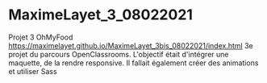 # MaximeLayet_3_08022021
Projet 3 OhMyFood
https://maximelayet.github.io/MaximeLayet_3bis_08022021/index.html
3e projet du parcours OpenClassrooms.
L'objectif était d'intégrer une maquette, de la rendre responsive.
Il fallait également créer des animations et utiliser Sass
